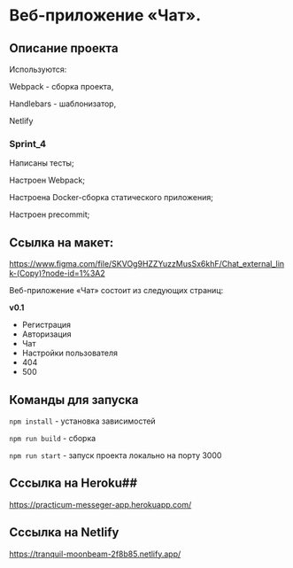 # Веб-приложение «Чат». #

## Описание проекта ##

Используются:

Webpack - сборка проекта,

Handlebars - шаблонизатор,

Netlify

### Sprint_4 ###

Написаны тесты;

Настроен Webpack;

Настроена Docker-сборка статического приложения;

Настроен precommit;


 ## Ссылка на макет: ##
 https://www.figma.com/file/SKVOg9HZZYuzzMusSx6khF/Chat_external_link-(Copy)?node-id=1%3A2

Веб-приложение «Чат» состоит  из следующих страниц:

**v0.1**
* Регистрация
* Авторизация
* Чат
* Настройки пользователя
* 404
* 500

## Команды для запуска ##

`npm install` - установка зависимостей

`npm run build` - сборка

`npm run start` - запуск проекта локально на порту 3000

## Сссылка на Heroku##

https://practicum-messeger-app.herokuapp.com/

## Сссылка на Netlify ##

https://tranquil-moonbeam-2f8b85.netlify.app/
